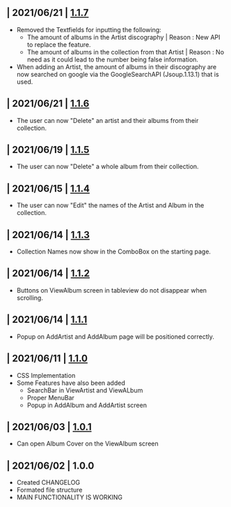 ## | 2021/06/21 | [1.1.7](https://github.com/dunc415/Collection/issues/32)
 - Removed the Textfields for inputting the following:
     - The amount of albums in the Artist discography | Reason : New API to replace the feature.
     - The amount of albums in the collection from that Artist | Reason : No need as it could lead to the number being false information.
 - When adding an Artist, the amount of albums in their discography are now searched on google via the GoogleSearchAPI (Jsoup.1.13.1) that is used.
## | 2021/06/21 | [1.1.6](https://github.com/dunc415/Collection/issues/18)
 - The user can now "Delete" an artist and their albums from their collection.
## | 2021/06/19 | [1.1.5](https://github.com/dunc415/Collection/issues/17)
 - The user can now "Delete" a whole album from their collection.
## | 2021/06/15 | [1.1.4](https://github.com/dunc415/Collection/issues/20)
 - The user can now "Edit" the names of the Artist and Album in the collection.
## | 2021/06/14 | [1.1.3](https://github.com/dunc415/Collection/issues/26)
 - Collection Names now show in the ComboBox on the starting page.
## | 2021/06/14 | [1.1.2](https://github.com/dunc415/Collection/issues/23)
 - Buttons on ViewAlbum screen in tableview do not disappear when scrolling.
## | 2021/06/14 | [1.1.1](https://github.com/dunc415/Collection/issues/22)
 - Popup on AddArtist and AddAlbum page will be positioned correctly.
## | 2021/06/11 | [1.1.0](https://github.com/dunc415/Collection/issues/10)
 - CSS Implementation
 - Some Features have also been added
    - SearchBar in ViewArtist and ViewALbum
    - Proper MenuBar
    - Popup in AddAlbum and AddArtist screen
  
## | 2021/06/03 | [1.0.1](https://encrypted-tbn0.gstatic.com/images?q=tbn:ANd9GcSP5pVKEbt76K2A5zmrRmNzEwEXHkruNkDNaA&usqp=CAU)
 - Can open Album Cover on the ViewAlbum screen
  
## | 2021/06/02 | 1.0.0
 - Created CHANGELOG
 - Formated file structure
 - MAIN FUNCTIONALITY IS WORKING
